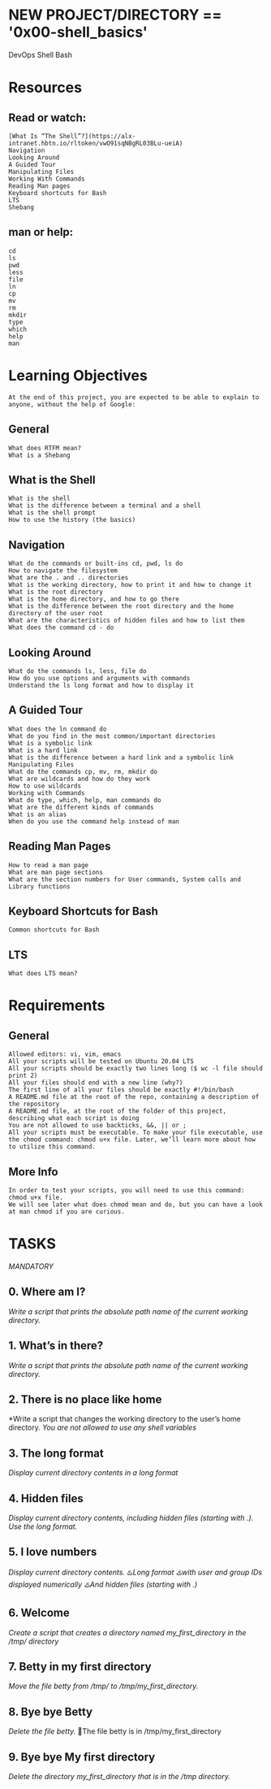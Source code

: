 # NEW PROJECT/DIRECTORY == '0x00-shell_basics'
DevOps
Shell
Bash

# Resources
## Read or watch:

    [What Is “The Shell”?](https://alx-intranet.hbtn.io/rltoken/vwO91sqNBgRL03BLu-ueiA)
    Navigation
    Looking Around
    A Guided Tour
    Manipulating Files
    Working With Commands
    Reading Man pages
    Keyboard shortcuts for Bash
    LTS
    Shebang
## man or help:

    cd
    ls
    pwd
    less
    file
    ln
    cp
    mv
    rm
    mkdir
    type
    which
    help
    man
# Learning Objectives
    At the end of this project, you are expected to be able to explain to anyone, without the help of Google:
## General
    What does RTFM mean?
    What is a Shebang
## What is the Shell
    What is the shell
    What is the difference between a terminal and a shell
    What is the shell prompt
    How to use the history (the basics)
## Navigation
    What do the commands or built-ins cd, pwd, ls do
    How to navigate the filesystem
    What are the . and .. directories
    What is the working directory, how to print it and how to change it
    What is the root directory
    What is the home directory, and how to go there
    What is the difference between the root directory and the home directory of the user root
    What are the characteristics of hidden files and how to list them
    What does the command cd - do
## Looking Around
    What do the commands ls, less, file do
    How do you use options and arguments with commands
    Understand the ls long format and how to display it
## A Guided Tour
    What does the ln command do
    What do you find in the most common/important directories
    What is a symbolic link
    What is a hard link
    What is the difference between a hard link and a symbolic link
    Manipulating Files
    What do the commands cp, mv, rm, mkdir do
    What are wildcards and how do they work
    How to use wildcards
    Working with Commands
    What do type, which, help, man commands do
    What are the different kinds of commands
    What is an alias
    When do you use the command help instead of man
## Reading Man Pages
    How to read a man page
    What are man page sections
    What are the section numbers for User commands, System calls and Library functions
## Keyboard Shortcuts for Bash
    Common shortcuts for Bash
## LTS
    What does LTS mean?
# Requirements
## General
    Allowed editors: vi, vim, emacs
    All your scripts will be tested on Ubuntu 20.04 LTS
    All your scripts should be exactly two lines long ($ wc -l file should print 2)
    All your files should end with a new line (why?)
    The first line of all your files should be exactly #!/bin/bash
    A README.md file at the root of the repo, containing a description of the repository
    A README.md file, at the root of the folder of this project, describing what each script is doing
    You are not allowed to use backticks, &&, || or ;
    All your scripts must be executable. To make your file executable, use the chmod command: chmod u+x file. Later, we’ll learn more about how to utilize this command.
## More Info
    In order to test your scripts, you will need to use this command: chmod u+x file.
    We will see later what does chmod mean and do, but you can have a look at man chmod if you are curious.
# TASKS
*MANDATORY*
## 0. Where am I?
*Write a script that prints the absolute path name of the current working directory.*
## 1. What’s in there?
*Write a script that prints the absolute path name of the current working directory.*
## 2. There is no place like home
*Write a script that changes the working directory to the user’s home directory.
*You are not allowed to use any shell variables*
## 3. The long format
*Display current directory contents in a long format*
## 4. Hidden files
*Display current directory contents, including hidden files (starting with .). Use the long format.*
## 5. I love numbers
*Display current directory contents.*
♨️*Long format
♨️with user and group IDs displayed numerically
♨️And hidden files (starting with .)*
## 6. Welcome
*Create a script that creates a directory named my_first_directory in the /tmp/ directory*
## 7. Betty in my first directory
*Move the file betty from /tmp/ to /tmp/my_first_directory.*
## 8. Bye bye Betty
*Delete the file betty.*
🔮The file betty is in /tmp/my_first_directory
## 9. Bye bye My first directory
*Delete the directory my_first_directory that is in the /tmp directory.*

